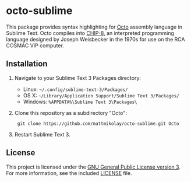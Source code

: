 # octo-sublime
This package provides syntax highlighting for [Octo][1] assembly language in
Sublime Text. Octo compiles into [CHIP-8][2], an interpreted programming
language designed by Joseph Weisbecker in the 1970s for use on the RCA COSMAC
VIP computer.

## Installation
1. Navigate to your Sublime Text 3 Packages directory:
    - Linux: `~/.config/sublime-text-3/Packages/`
    - OS X: `~/Library/Application Support/Sublime Text 3/Packages/`
    - Windows: `%APPDATA%\Sublime Text 3\Packages\`

2. Clone this repository as a subdirectory "Octo":

        git clone https://github.com/mattmikolay/octo-sublime.git Octo

3. Restart Sublime Text 3.

## License
This project is licensed under the [GNU General Public License version 3][3].
For more information, see the included [LICENSE][4] file.

[1]: http://github.com/JohnEarnest/Octo "JohnEarnest / Octo"
[2]: http://en.wikipedia.org/wiki/CHIP-8 "CHIP-8"
[3]: http://www.gnu.org/licenses/gpl-3.0.html "GNU General Public License"
[4]: LICENSE "GNU GENERAL PUBLIC LICENSE"
